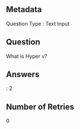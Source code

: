 ## Metadata
Question Type : Text Input

## Question
What is Hyper v?

## Answers
 : 2

## Number of Retries
0

